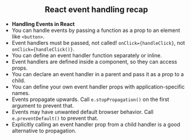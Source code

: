  <h2 align="center">React event handling recap</h2>

  -    **Handling Events in React**
  - You can handle events by passing a function as a prop to an element like `<button>`.
  - Event handlers must be passed, not called! `onClick={handleClick}`, not `onClick={handleClick()}`.
  - You can define an event handler function separately or inline.
  - Event handlers are defined inside a component, so they can access props.
  - You can declare an event handler in a parent and pass it as a prop to a child.
  - You can define your own event handler props with application-specific names.
  - Events propagate upwards. Call `e.stopPropagation()` on the first argument to prevent that.
  - Events may have unwanted default browser behavior. Call `e.preventDefault()` to prevent that.
  - Explicitly calling an event handler prop from a child handler is a good alternative to propagation.
